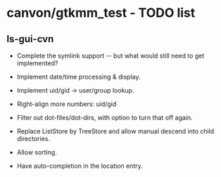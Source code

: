 # canvon/gtkmm\_test - TODO list

## ls-gui-cvn

  * Complete the symlink support -- but what would still need to get implemented?

  * Implement date/time processing & display.

  * Implement uid/gid -> user/group lookup.

  * Right-align more numbers: uid/gid

  * Filter out dot-files/dot-dirs, with option to turn that off again.

  * Replace ListStore by TreeStore and allow manual descend into child directories.

  * Allow sorting.

  * Have auto-completion in the location entry.

